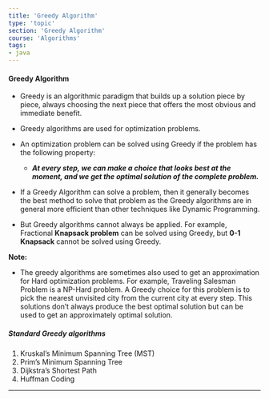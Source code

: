```yaml
---
title: 'Greedy Algorithm'
type: 'topic'
section: 'Greedy Algorithm'
course: 'Algorithms'
tags:
- java
---
```

#### Greedy Algorithm
- Greedy is an algorithmic paradigm that builds up a solution piece by piece, always choosing the next piece that offers the most obvious and immediate benefit.
- Greedy algorithms are used for optimization problems.
- An optimization problem can be solved using Greedy if the problem has the following property:
  - _**At every step, we can make a choice that looks best at the moment, and we get the optimal solution of the complete problem.**_

- If a Greedy Algorithm can solve a problem, then it generally becomes the best method to solve that problem as the Greedy algorithms are in general more efficient than other techniques like Dynamic Programming.
- But Greedy algorithms cannot always be applied. For example, Fractional **Knapsack problem** can be solved using Greedy, but **0-1 Knapsack** cannot be solved using Greedy.

**Note:**
- The greedy algorithms are sometimes also used to get an approximation for Hard optimization problems. For example, Traveling Salesman Problem is a NP-Hard problem. A Greedy choice for this problem is to pick the nearest unvisited city from the current city at every step. This solutions don’t always produce the best optimal solution but can be used to get an approximately optimal solution.

##### Standard Greedy algorithms
1. Kruskal’s Minimum Spanning Tree (MST)
2. Prim’s Minimum Spanning Tree
3. Dijkstra’s Shortest Path
4. Huffman Coding

---